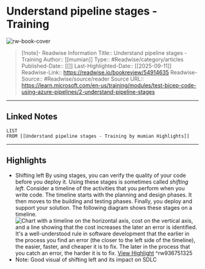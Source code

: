 # Understand pipeline stages - Training

![rw-book-cover](https://readwise-assets.s3.amazonaws.com/media/uploaded_book_covers/profile_174804/open-graph-image_6ch5Okj.png)
<br>
>[!note]- Readwise Information
>Title:: Understand pipeline stages - Training
>Author:: [[mumian]]
>Type:: #Readwise/category/articles
>Published-Date:: [[]]
>Last-Highlighted-Date:: [[2025-09-11]]
>Readwise-Link:: https://readwise.io/bookreview/54914635
>Readwise-Source:: #Readwise/source/reader
>Source URL:: https://learn.microsoft.com/en-us/training/modules/test-bicep-code-using-azure-pipelines/2-understand-pipeline-stages
--- 

## Linked Notes
```dataview
LIST
FROM [[Understand pipeline stages - Training by mumian Highlights]]
```

---

## Highlights
- Shifting left
  By using stages, you can verify the quality of your code before you deploy it. Using these stages is sometimes called *shifting left*.
  Consider a timeline of the activities that you perform when you write code. The timeline starts with the planning and design phases. It then moves to the building and testing phases. Finally, you deploy and support your solution. The following diagram shows these stages on a timeline.
  ![Chart with a timeline on the horizontal axis, cost on the vertical axis, and a line showing that the cost increases the later an error is identified.](https://learn.microsoft.com/en-us/training/modules/test-bicep-code-using-azure-pipelines/1-introduction?source=learn/../includes/media/shift-left.png)
  It's a well-understood rule in software development that the earlier in the process you find an error (the closer to the left side of the timeline), the easier, faster, and cheaper it is to fix. The later in the process that you catch an error, the harder it is to fix. [View Highlight](https://readwise.io/open/936751325) ^rw936751325
- Note: Good visual of shifting left and its impact on SDLC
